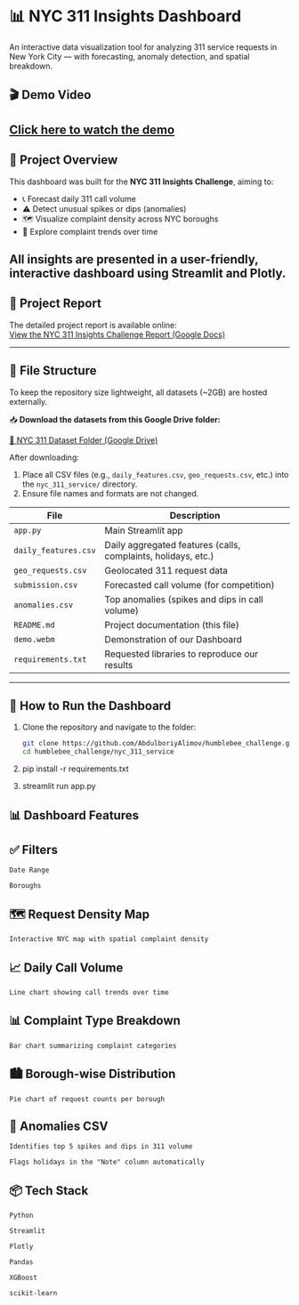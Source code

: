 # 📊 NYC 311 Insights Dashboard

An interactive data visualization tool for analyzing 311 service requests in New York City — with forecasting, anomaly detection, and spatial breakdown.


## 🎬 Demo Video

[Click here to watch the demo](./demo.webm)
---

## 🚀 Project Overview


This dashboard was built for the **NYC 311 Insights Challenge**, aiming to:

- 📞 Forecast daily 311 call volume  
- ⚠️ Detect unusual spikes or dips (anomalies)  
- 🗺️ Visualize complaint density across NYC boroughs  
- 📅 Explore complaint trends over time  

All insights are presented in a user-friendly, interactive dashboard using **Streamlit** and **Plotly**.
---

## 📄 Project Report

The detailed project report is available online:  
[View the NYC 311 Insights Challenge Report (Google Docs)](https://docs.google.com/document/d/1Q3DLnaxCJmABePq-903lM7xeKP1xCpmExxwm58mK-do/edit?usp=sharing)

---

## 📁 File Structure

To keep the repository size lightweight, all datasets (~2GB) are hosted externally.

📥 **Download the datasets from this Google Drive folder:**

[🔗 NYC 311 Dataset Folder (Google Drive)](https://drive.google.com/drive/folders/1cBQeMNLygLgwZ4s8O_JavRl1dmvwkly0?usp=sharing)

After downloading:

1. Place all CSV files (e.g., `daily_features.csv`, `geo_requests.csv`, etc.) into the `nyc_311_service/` directory.
2. Ensure file names and formats are not changed.

| File | Description |
|------|-------------|
| `app.py` | Main Streamlit app |
| `daily_features.csv` | Daily aggregated features (calls, complaints, holidays, etc.) |
| `geo_requests.csv` | Geolocated 311 request data |
| `submission.csv` | Forecasted call volume (for competition) |
| `anomalies.csv` | Top anomalies (spikes and dips in call volume) |
| `README.md` | Project documentation (this file) |
| `demo.webm` | Demonstration of our Dashboard |
| `requirements.txt` | Requested libraries to reproduce our results|

---

## 🔧 How to Run the Dashboard

1. Clone the repository and navigate to the folder:
   ```bash
   git clone https://github.com/AbdulboriyAlimov/humblebee_challenge.git
   cd humblebee_challenge/nyc_311_service

2. pip install -r requirements.txt

3. streamlit run app.py


## 📊 Dashboard Features

## ✅ Filters

    Date Range

    Boroughs

## 🗺️ Request Density Map

    Interactive NYC map with spatial complaint density

## 📈 Daily Call Volume

    Line chart showing call trends over time

## 📊 Complaint Type Breakdown

    Bar chart summarizing complaint categories

## 🏙️ Borough-wise Distribution

    Pie chart of request counts per borough

## 📌 Anomalies CSV

    Identifies top 5 spikes and dips in 311 volume

    Flags holidays in the "Note" column automatically

## 📦 Tech Stack

    Python

    Streamlit

    Plotly

    Pandas

    XGBoost

    scikit-learn
